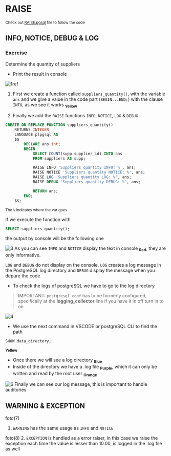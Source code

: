 # RAISE
<sub> Check out [RAISE.pgsql](RAISE.pgsql) file to follow the code </sub>

## INFO, NOTICE, DEBUG & LOG

### Exercise

Determine the quantity of suppliers
- Print the result in console

![1ref](https://github.com/RogerCL24/pgSQL/assets/90930371/6bde91ab-b78d-4ab2-b74e-42dd0f536966)
1. First we create a function called `suppliers_quantity()`, with the variable `ans` and we give a value in the code part (`BEGIN...END;`) with the clause `INTO`, as we see it works <sub> **Yellow** </sub>

2. Finally we add the `RAISE` functions `INFO`, `NOTICE`, `LOG` & `DEBUG`

```sql
CREATE OR REPLACE FUNCTION suppliers_quantity()
    RETURNS INTEGER
    LANGUAGE plpgsql AS
    $$
        DECLARE ans int;
        BEGIN
            SELECT COUNT(supp.supplier_id) INTO ans
            FROM suppliers AS supp;

            RAISE INFO 'Suppliers quantity INFO: %', ans;
            RAISE NOTICE 'Suppliers quantity NOTICE: %', ans;
            RAISE LOG 'Suppliers quantity LOG: %', ans;
            RAISE DEBUG 'Suppliers quantity DEBUG: %', ans;

            RETURN ans;
        END;
    $$;
```
 <sub> The `%` indicates where the var goes </sub>

If we execute the function with
```sql
SELECT suppliers_quantity();
```
the output by console will be the following one

![3](https://github.com/RogerCL24/pgSQL/assets/90930371/e51dff29-912b-42be-83cc-d76c6b402c60)
As you can see `INFO` and `NOTICE` display the text in console <sub> **Red**</sub>, they are only informative.

`LOG` and `DEBUG` do not display on the console, `LOG` creates a log message in the PostgreSQL log directory and `DEBUG` display the message when you depure the code


- To check the logs of postgreSQL we have to go to the log directory
> IMPORTANT: ``postgresql.conf`` has to be formerly configured, specifically at the **logging_collector** line if you have it in off turn in to on

![4](https://github.com/RogerCL24/pgSQL/assets/90930371/3cc9dc40-87b8-4037-a63a-c9295cc73726)
- We use the next command in VSCODE or postgreSQL CLI to find the path
```SQL
SHOW data_directory;
```
<sub>**Yellow** </sub>

- Once there we will see a log directory <sub> **Blue**
- Inside of the directory we have a .log file <sub> **Purple**</sub>, which it can only be written and read by the root user <sub> **Orange** </sub>

![6](https://github.com/RogerCL24/pgSQL/assets/90930371/d7297e57-19f2-438e-ab59-32b93352e3c0)
Finally we can see our log message, this is important to handle auditories

## WARNING & EXCEPTION

foto(7)
1. `WARNING` has the same usage as ``INFO`` and ``NOTICE``

foto(8)
2. `EXCEPTION` is handled as a error raiser, in this case we raise the exception each time the value is lesser than 10.00, is logged in the .log file as well